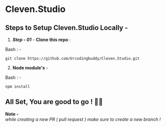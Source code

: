 # Cleven.Studio


## Steps to Setup Cleven.Studio Locally - 

 1. ***Step - 01***  -    **Clone this repo** :
 

Bash  : - 

    git clone https://github.com/Urcodingbuddy/Cleven.Studio.git

 2.   **Node module's** - 
	
Bash  : - 

    npm install 
    


## All Set, You are good to go ! 🎉✨

**Note -**  
 *while creating a new PR ( pull request ) make sure to create a new branch !*
